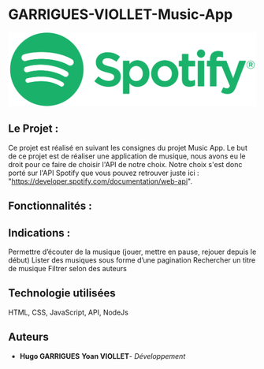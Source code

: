 # GARRIGUES-VIOLLET-Music-App

![Logo Spotify](frontend/assets/logo/logo_spotify.png "Logo spotify")

## Le Projet :

Ce projet est réalisé en suivant les consignes du projet Music App. Le but de ce projet est de réaliser une application de musique, nous avons eu le droit pour ce faire de choisir l'API de notre choix. Notre choix s'est donc porté sur l'API Spotify que vous pouvez retrouver juste ici : "https://developer.spotify.com/documentation/web-api". 

## Fonctionnalités :

## Indications :
Permettre d’écouter de la musique (jouer, mettre en pause, rejouer depuis le début)
Lister des musiques sous forme d’une pagination
Rechercher un titre de musique
Filtrer selon des auteurs

## Technologie utilisées
HTML, CSS, JavaScript, API, NodeJs

## Auteurs
* **Hugo GARRIGUES** **Yoan VIOLLET**- *Développement* 